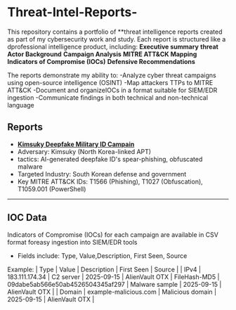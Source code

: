 # Threat-Intel-Reports-
This repository contains a portfolio of **threat intelligence reports created as part of my cybersecurity work and study. Each report is structured like a dprofessional intelligence product, including:
**Executive summary**
**threat Actor Background**
**Campaign Analysis**
**MITRE ATT&CK Mapping**
**Indicators of Compromise (IOCs)**
**Defensive Recommendations**

The reports demonstrate my ability to:
-Analyze cyber threat campaigns using open-source intelligence (OSINT)
-Map attackers TTPs to MITRE ATT&CK
-Document and organizeIOCs in a format suitable for SIEM/EDR ingestion
-Communicate findings in both technical and non-technical language

## Reports

- **[Kimsuky Deepfake Military ID Campain](./Kimsuky_Deepfake_MilitaryID/Report.md)**
- Adversary: Kimsuky (North Korea-linked APT)
- tactics: AI-generated deepfake ID's spear-phishing, obfuscated malware
- Targeted Industry: South Korean defense and government
- Key MITRE ATT&CK IDs: T1566 (Phishing), T1027 (Obfuscation), T1059.001 (PowerShell)

---

##  IOC Data

Indicators of Compromise (IOCs) for each campaign are available in CSV format foreasy ingestion into SIEM/EDR tools
- Fields include: Type, Value,Description, First Seen, Source

Example:
| Type | Value | Description | First Seen | Source |
| IPv4 | 183.111.174.34 | C2 server | 2025-09-15 | AlienVault OTX
| FileHash-MD5 | 09dabe5ab566e50ab4526504345af297 | Malware sample | 2025-09-15 | AlienVault OTX |
| Domain | example-malicious.com | Malicious domain | 2025-09-15 | AlienVault OTX |

